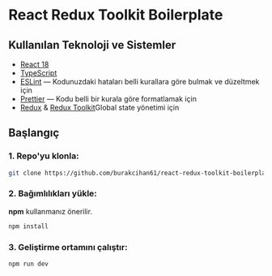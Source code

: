 # React Redux Toolkit Boilerplate


## Kullanılan Teknoloji ve Sistemler

- [React 18](https://github.com/facebook/react)
- [TypeScript](https://github.com/microsoft/TypeScript)
- [ESLint](https://github.com/eslint/eslint) — Kodunuzdaki hataları belli kurallara göre bulmak ve düzeltmek için
- [Prettier](https://github.com/prettier/prettier) — Kodu belli bir kurala göre formatlamak için
- [Redux](https://redux.js.org/) & [Redux Toolkit](https://redux-toolkit.js.org/)Global state yönetimi için

## Başlangıç

### 1. Repo'yu klonla:

```bash
git clone https://github.com/burakcihan61/react-redux-toolkit-boilerplate.git
```

### 2. Bağımlılıkları yükle:

**npm** kullanmanız önerilir.

```bash
npm install
```

### 3. Geliştirme ortamını çalıştır:

```bash
npm run dev
```
